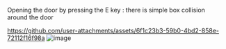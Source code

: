 Opening the door by pressing the E key :
there is simple box collision around the door

https://github.com/user-attachments/assets/6f1c23b3-59b0-4bd2-858e-72112f16f98a
![image](https://github.com/user-attachments/assets/2d380de1-95a5-47e3-b7af-360162ba4668)

